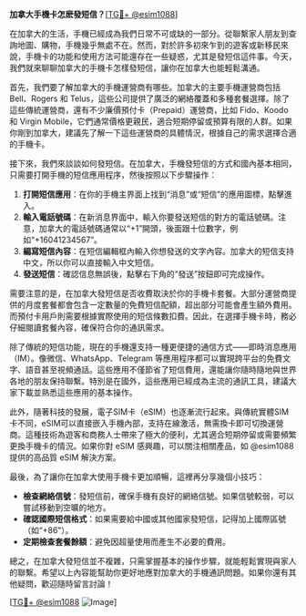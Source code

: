 **加拿大手機卡怎麽發短信？**[[TG💪+ @esim1088](https://t.me/s/esim1088)]

在加拿大的生活，手機已經成為我們日常不可或缺的一部分。從聯繫家人朋友到查詢地圖、購物，手機幾乎無處不在。然而，對於許多初來乍到的遊客或新移民來說，手機卡的功能和使用方法可能還存在一些疑惑，尤其是發短信這件事。今天，我們就來聊聊加拿大的手機卡怎樣發短信，讓你在加拿大也能輕鬆溝通。

首先，我們要了解加拿大的手機運營商有哪些。加拿大的主要手機運營商包括 Bell、Rogers 和 Telus，這些公司提供了廣泛的網絡覆蓋和多種套餐選擇。除了這些傳統運營商，還有不少廉價預付卡（Prepaid）運營商，比如 Fido、Koodo 和 Virgin Mobile，它們通常價格更親民，適合短期停留或預算有限的人群。如果你剛到加拿大，建議先了解一下這些運營商的具體情況，根據自己的需求選擇合適的手機卡。

接下來，我們來談談如何發短信。在加拿大，手機發短信的方式和國內基本相同，只需要打開手機的短信應用程序，然後按照以下步驟操作：

1. **打開短信應用**：在你的手機主界面上找到“消息”或“短信”的應用圖標，點擊進入。
2. **輸入電話號碼**：在新消息界面中，輸入你要發送短信的對方的電話號碼。注意，加拿大的電話號碼通常以“+1”開頭，後面跟十位數字，例如“+16041234567”。
3. **編寫短信內容**：在短信編輯框內輸入你想發送的文字內容。加拿大的短信支持中文，所以你可以直接輸入中文短信。
4. **發送短信**：確認信息無誤後，點擊右下角的“發送”按鈕即可完成操作。

需要注意的是，在加拿大發短信是否收費取決於你的手機卡套餐。大部分運營商提供的月度套餐都會包含一定數量的免費短信配額，超出部分可能會產生額外費用。而預付卡用戶則需要根據實際使用的短信條數扣費。因此，在選擇手機卡時，務必仔細閱讀套餐內容，確保符合你的通訊需求。

除了傳統的短信功能，現在的手機還支持一種更便捷的通信方式——即時消息應用（IM）。像微信、WhatsApp、Telegram 等應用程序都可以實現跨平台的免費文字、語音甚至視頻通話。這些應用不僅節省了短信費用，還能讓你隨時隨地與世界各地的朋友保持聯繫。特別是在國外，這些應用已經成為主流的通訊工具，建議大家下載並熟悉這些應用的基本操作。

此外，隨著科技的發展，電子SIM卡（eSIM）也逐漸流行起來。與傳統實體SIM卡不同，eSIM可以直接嵌入手機內部，支持在線激活，無需換卡即可切換運營商。這種技術為遊客和商務人士帶來了極大的便利，尤其適合短期停留或需要頻繁更換手機卡的情況。如果你對 eSIM 感興趣，可以關注相關產品，如 @esim1088 提供的高品質 eSIM 解決方案。

最後，為了讓你在加拿大使用手機卡更加順暢，這裡再分享幾個小技巧：
- **檢查網絡信號**：發短信前，確保手機有良好的網絡信號。如果信號較弱，可以嘗試移動到空曠的地方。
- **確認國際短信格式**：如果需要給中國或其他國家發短信，記得加上國際區號（如“+86”）。
- **定期檢查套餐餘額**：避免因超量使用而產生不必要的費用。

總之，在加拿大發短信並不複雜，只需掌握基本的操作步驟，就能輕鬆實現與家人的聯繫。希望以上內容能幫助你更好地應對加拿大的手機通訊問題。如果你還有其他疑問，歡迎隨時留言討論！

[[TG💪+ @esim1088](https://t.me/s/esim1088) ![Image](https://i.postimg.cc/4NQfJmqS/Snipaste-2025-05-13-00-14-12.png)]
